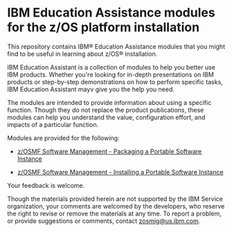 IBM Education Assistance modules for the z/OS platform installation
===================================================================

This repository contains IBM® Education Assistance modules that you might find to be useful in learning about z/OS® installation.

IBM Education Assistant is a collection of modules to help you better use IBM products. Whether you're looking for in-depth presentations on IBM products or step-by-step demonstrations on how to perform specific tasks, IBM Education Assistant mayv give you the help you need.

The modules are intended to provide information about using a specific function. Though they do not replace the product publications, these modules can help you understand the value, configuration effort, and impacts of a particular function.

Modules are provided for the following:

* [z/OSMF Software Management - Packaging a Portable Software Instance]()

* [z/OSMF Software Management - Installing a Portable Software Instance](https://github.com/marnawalle/IBM-Z-zOS/blob/master/zOS-Education/zOS-Install/zOSMF%20SM%20Deploying%20Install%20Strategy%20Education.pdf)


Your feedback is welcome. 

Though the materials provided herein are not supported by the IBM Service organization, your comments are welcomed by the developers, who reserve the right to revise or remove the materials at any time. To report a problem, or provide suggestions or comments, contact zosmig@us.ibm.com.  

